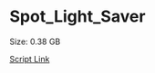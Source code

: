 # Spot_Light_Saver

Size: 0.38 GB

[Script Link](https://github.com/liuyal/Archive/blob/master/Python/Utilities/Miscellaneous/spotlight_saver.py)